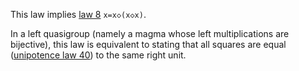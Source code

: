 This law implies [law 8](https://teorth.github.io/equational_theories/implications/?8) `x=x◇(x◇x)`.

In a left quasigroup (namely a magma whose left multiplications are bijective), this law is equivalent to stating that all squares are equal ([unipotence law 40](https://teorth.github.io/equational_theories/implications/?40)) to the same right unit.
